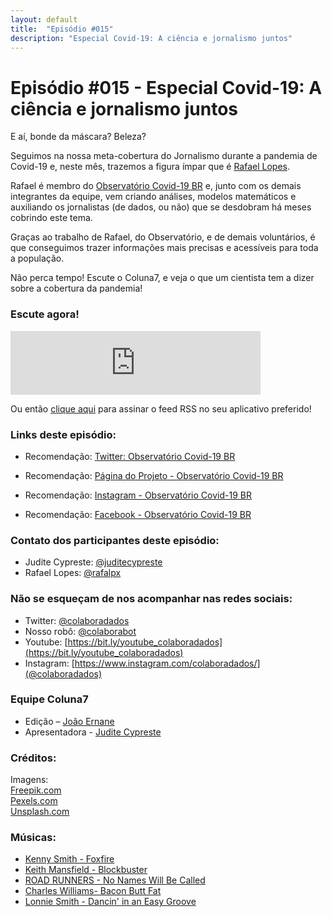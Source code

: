 ```yaml
---
layout: default
title:  "Episódio #015"
description: "Especial Covid-19: A ciência e jornalismo juntos"
---
```


# Episódio #015 - Especial Covid-19: A ciência e jornalismo juntos

E aí, bonde da máscara? Beleza?

Seguimos na nossa meta-cobertura do Jornalismo durante a pandemia de Covid-19 e, neste mês, trazemos a figura ímpar que é [Rafael Lopes](https://twitter.com/rafalpx).

Rafael é membro do [Observatório Covid-19 BR](https://twitter.com/obscovid19br) e, junto com os demais integrantes da equipe, vem criando análises, modelos matemáticos e auxiliando os jornalistas (de dados, ou não) que se desdobram há meses cobrindo este tema.

Graças ao trabalho de Rafael, do Observatório, e de demais voluntários, é que conseguimos trazer informações mais precisas e acessíveis para toda a população.

Não perca tempo!
Escute o Coluna7, e veja o que um cientista tem a dizer sobre a cobertura da pandemia!

### Escute agora!

<iframe src="https://anchor.fm/coluna7/embed/episodes/Episdio-015---Especial-Covid-19-A-cincia-e-jornalismo-juntos-egd9au" height="102px" width="400px" frameborder="0" scrolling="no"></iframe>

Ou então [clique aqui](https://anchor.fm/s/951cc10/podcast/rss) para assinar o feed RSS no seu aplicativo preferido!

### Links deste episódio:

- Recomendação: [Twitter: Observatório Covid-19 BR](https://twitter.com/obscovid19br)

- Recomendação: [Página do Projeto - Observatório Covid-19 BR](https://covid19br.github.io/)

- Recomendação: [Instagram - Observatório Covid-19 BR](https://www.instagram.com/obscovid19br/)

- Recomendação: [Facebook - Observatório Covid-19 BR](https://www.facebook.com/obscovid19br)

### Contato dos participantes deste episódio:

- Judite Cypreste: [@juditecypreste](https://www.twitter.com/juditecypreste)
- Rafael Lopes: [@rafalpx](https://twitter.com/rafalpx)

### Não se esqueçam de nos acompanhar nas redes sociais:

- Twitter: [@colaboradados](https://twitter.com/colaboradados)
- Nosso robô: [@colaborabot](https://twitter.com/colabora_bot)
- Youtube: [https://bit.ly/youtube_colaboradados](https://bit.ly/youtube_colaboradados)
- Instagram: [https://www.instagram.com/colaboradados/](@colaboradados)

### Equipe Coluna7

- Edição – [João Ernane](https://twitter.com/o_jovemadulto)
- Apresentadora - [Judite Cypreste](https://twitter.com/juditecypreste)

### Créditos:

Imagens:  
[Freepik.com](https://www.freepik.com/)  
[Pexels.com](https://www.pexels.com)  
[Unsplash.com](https://unsplash.com)

### Músicas:

- [Kenny Smith - Foxfire](https://www.youtube.com/watch?v=kHcfrRXHA1o)
- [Keith Mansfield - Blockbuster](https://www.youtube.com/watch?v=uR7z_jwwTDU)
- [ROAD RUNNERS - No Names Will Be Called](https://www.youtube.com/watch?v=yZ0pY0cR5Xc)
- [Charles Williams- Bacon Butt Fat](https://www.youtube.com/watch?v=0ea1fgup43c)
- [Lonnie Smith - Dancin' in an Easy Groove](https://www.youtube.com/watch?v=I604bZfXbnU)